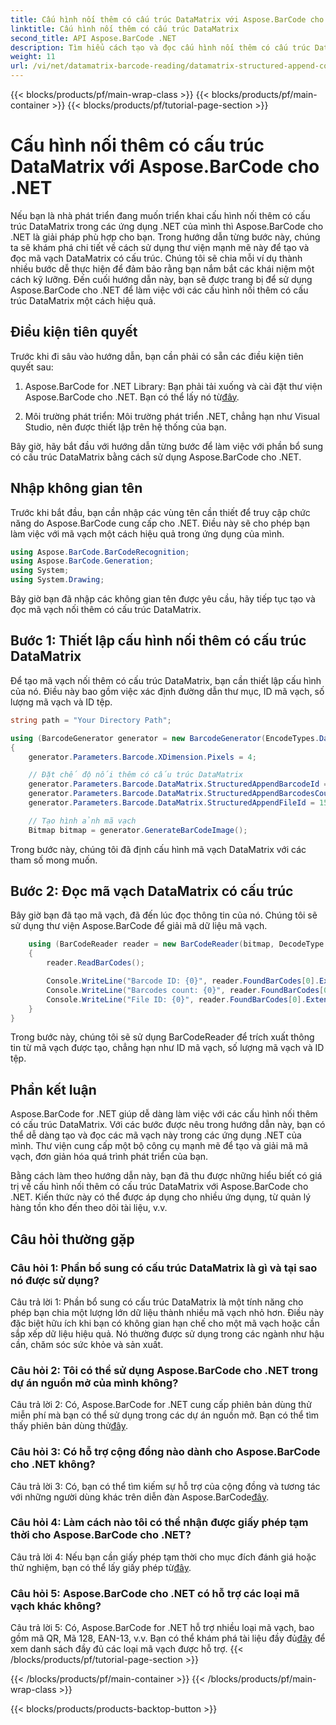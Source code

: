 ```yaml
---
title: Cấu hình nối thêm có cấu trúc DataMatrix với Aspose.BarCode cho .NET
linktitle: Cấu hình nối thêm có cấu trúc DataMatrix
second_title: API Aspose.BarCode .NET
description: Tìm hiểu cách tạo và đọc cấu hình nối thêm có cấu trúc DataMatrix trong .NET bằng cách sử dụng Aspose.BarCode để tổ chức dữ liệu hiệu quả cao.
weight: 11
url: /vi/net/datamatrix-barcode-reading/datamatrix-structured-append-configuration/
---
```


{{< blocks/products/pf/main-wrap-class >}}
{{< blocks/products/pf/main-container >}}
{{< blocks/products/pf/tutorial-page-section >}}

# Cấu hình nối thêm có cấu trúc DataMatrix với Aspose.BarCode cho .NET

Nếu bạn là nhà phát triển đang muốn triển khai cấu hình nối thêm có cấu trúc DataMatrix trong các ứng dụng .NET của mình thì Aspose.BarCode cho .NET là giải pháp phù hợp cho bạn. Trong hướng dẫn từng bước này, chúng ta sẽ khám phá chi tiết về cách sử dụng thư viện mạnh mẽ này để tạo và đọc mã vạch DataMatrix có cấu trúc. Chúng tôi sẽ chia mỗi ví dụ thành nhiều bước dễ thực hiện để đảm bảo rằng bạn nắm bắt các khái niệm một cách kỹ lưỡng. Đến cuối hướng dẫn này, bạn sẽ được trang bị để sử dụng Aspose.BarCode cho .NET để làm việc với các cấu hình nối thêm có cấu trúc DataMatrix một cách hiệu quả.

## Điều kiện tiên quyết

Trước khi đi sâu vào hướng dẫn, bạn cần phải có sẵn các điều kiện tiên quyết sau:

1.  Aspose.BarCode for .NET Library: Bạn phải tải xuống và cài đặt thư viện Aspose.BarCode cho .NET. Bạn có thể lấy nó từ[đây](https://releases.aspose.com/barcode/net/).

2. Môi trường phát triển: Môi trường phát triển .NET, chẳng hạn như Visual Studio, nên được thiết lập trên hệ thống của bạn.

Bây giờ, hãy bắt đầu với hướng dẫn từng bước để làm việc với phần bổ sung có cấu trúc DataMatrix bằng cách sử dụng Aspose.BarCode cho .NET.

## Nhập không gian tên

Trước khi bắt đầu, bạn cần nhập các vùng tên cần thiết để truy cập chức năng do Aspose.BarCode cung cấp cho .NET. Điều này sẽ cho phép bạn làm việc với mã vạch một cách hiệu quả trong ứng dụng của mình.

```csharp
using Aspose.BarCode.BarCodeRecognition;
using Aspose.BarCode.Generation;
using System;
using System.Drawing;
```

Bây giờ bạn đã nhập các không gian tên được yêu cầu, hãy tiếp tục tạo và đọc mã vạch nối thêm có cấu trúc DataMatrix.


## Bước 1: Thiết lập cấu hình nối thêm có cấu trúc DataMatrix

Để tạo mã vạch nối thêm có cấu trúc DataMatrix, bạn cần thiết lập cấu hình của nó. Điều này bao gồm việc xác định đường dẫn thư mục, ID mã vạch, số lượng mã vạch và ID tệp.

```csharp
string path = "Your Directory Path";

using (BarcodeGenerator generator = new BarcodeGenerator(EncodeTypes.DataMatrix, "Aspose"))
{
    generator.Parameters.Barcode.XDimension.Pixels = 4;

    // Đặt chế độ nối thêm có cấu trúc DataMatrix
    generator.Parameters.Barcode.DataMatrix.StructuredAppendBarcodeId = 3;
    generator.Parameters.Barcode.DataMatrix.StructuredAppendBarcodesCount = 5;
    generator.Parameters.Barcode.DataMatrix.StructuredAppendFileId = 150;

    // Tạo hình ảnh mã vạch
    Bitmap bitmap = generator.GenerateBarCodeImage();
```

Trong bước này, chúng tôi đã định cấu hình mã vạch DataMatrix với các tham số mong muốn.

## Bước 2: Đọc mã vạch DataMatrix có cấu trúc

Bây giờ bạn đã tạo mã vạch, đã đến lúc đọc thông tin của nó. Chúng tôi sẽ sử dụng thư viện Aspose.BarCode để giải mã dữ liệu mã vạch.

```csharp
    using (BarCodeReader reader = new BarCodeReader(bitmap, DecodeType.DataMatrix))
    {
        reader.ReadBarCodes();

        Console.WriteLine("Barcode ID: {0}", reader.FoundBarCodes[0].Extended.DataMatrix.StructuredAppendBarcodeId);
        Console.WriteLine("Barcodes count: {0}", reader.FoundBarCodes[0].Extended.DataMatrix.StructuredAppendBarcodesCount);
        Console.WriteLine("File ID: {0}", reader.FoundBarCodes[0].Extended.DataMatrix.StructuredAppendFileId);
    }
}
```

Trong bước này, chúng tôi sẽ sử dụng BarCodeReader để trích xuất thông tin từ mã vạch được tạo, chẳng hạn như ID mã vạch, số lượng mã vạch và ID tệp.

## Phần kết luận

Aspose.BarCode for .NET giúp dễ dàng làm việc với các cấu hình nối thêm có cấu trúc DataMatrix. Với các bước được nêu trong hướng dẫn này, bạn có thể dễ dàng tạo và đọc các mã vạch này trong các ứng dụng .NET của mình. Thư viện cung cấp một bộ công cụ mạnh mẽ để tạo và giải mã mã vạch, đơn giản hóa quá trình phát triển của bạn.

Bằng cách làm theo hướng dẫn này, bạn đã thu được những hiểu biết có giá trị về cấu hình nối thêm có cấu trúc DataMatrix với Aspose.BarCode cho .NET. Kiến thức này có thể được áp dụng cho nhiều ứng dụng, từ quản lý hàng tồn kho đến theo dõi tài liệu, v.v.

## Câu hỏi thường gặp

### Câu hỏi 1: Phần bổ sung có cấu trúc DataMatrix là gì và tại sao nó được sử dụng?

Câu trả lời 1: Phần bổ sung có cấu trúc DataMatrix là một tính năng cho phép bạn chia một lượng lớn dữ liệu thành nhiều mã vạch nhỏ hơn. Điều này đặc biệt hữu ích khi bạn có không gian hạn chế cho một mã vạch hoặc cần sắp xếp dữ liệu hiệu quả. Nó thường được sử dụng trong các ngành như hậu cần, chăm sóc sức khỏe và sản xuất.

### Câu hỏi 2: Tôi có thể sử dụng Aspose.BarCode cho .NET trong dự án nguồn mở của mình không?

 Câu trả lời 2: Có, Aspose.BarCode for .NET cung cấp phiên bản dùng thử miễn phí mà bạn có thể sử dụng trong các dự án nguồn mở. Bạn có thể tìm thấy phiên bản dùng thử[đây](https://releases.aspose.com/).

### Câu hỏi 3: Có hỗ trợ cộng đồng nào dành cho Aspose.BarCode cho .NET không?

 Câu trả lời 3: Có, bạn có thể tìm kiếm sự hỗ trợ của cộng đồng và tương tác với những người dùng khác trên diễn đàn Aspose.BarCode[đây](https://forum.aspose.com/c/barcode/13).

### Câu hỏi 4: Làm cách nào tôi có thể nhận được giấy phép tạm thời cho Aspose.BarCode cho .NET?

 Câu trả lời 4: Nếu bạn cần giấy phép tạm thời cho mục đích đánh giá hoặc thử nghiệm, bạn có thể lấy giấy phép từ[đây](https://purchase.aspose.com/temporary-license/).

### Câu hỏi 5: Aspose.BarCode cho .NET có hỗ trợ các loại mã vạch khác không?

 Câu trả lời 5: Có, Aspose.BarCode for .NET hỗ trợ nhiều loại mã vạch, bao gồm mã QR, Mã 128, EAN-13, v.v. Bạn có thể khám phá tài liệu đầy đủ[đây](https://reference.aspose.com/barcode/net/) để xem danh sách đầy đủ các loại mã vạch được hỗ trợ.
{{< /blocks/products/pf/tutorial-page-section >}}

{{< /blocks/products/pf/main-container >}}
{{< /blocks/products/pf/main-wrap-class >}}

{{< blocks/products/products-backtop-button >}}
